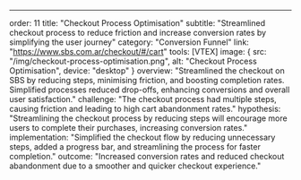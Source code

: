 ---
order: 11
title: "Checkout Process Optimisation"
subtitle: "Streamlined checkout process to reduce friction and increase conversion rates by simplifying the user journey"
category: "Conversion Funnel"
link: "https://www.sbs.com.ar/checkout/#/cart"
tools: [VTEX]
image: {
    src: "/img/checkout-process-optimisation.png",
    alt: "Checkout Process Optimisation",
    device: "desktop"
}
overview: "Streamlined the checkout on SBS by reducing steps, minimising friction, and boosting completion rates. Simplified processes reduced drop-offs, enhancing conversions and overall user satisfaction."
challenge: "The checkout process had multiple steps, causing friction and leading to high cart abandonment rates."
hypothesis: "Streamlining the checkout process by reducing steps will encourage more users to complete their purchases, increasing conversion rates."
implementation: "Simplified the checkout flow by reducing unnecessary steps, added a progress bar, and streamlining the process for faster completion."
outcome: "Increased conversion rates and reduced checkout abandonment due to a smoother and quicker checkout experience."